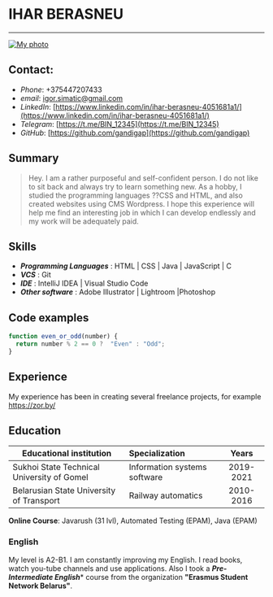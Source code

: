 # IHAR BERASNEU
---
[![My photo](https://i.yapx.ru/I2Z71.png)](https://nodesource.com/products/nsolid)
## Contact:
- _Phone_: +375447207433
- _email_: igor.simatic@gmail.com
- _LinkedIn_: [https://www.linkedin.com/in/ihar-berasneu-4051681a1/](https://www.linkedin.com/in/ihar-berasneu-4051681a1/)  
- _Telegram_:  [https://t.me/BIN_12345](https://t.me/BIN_12345)
- _GitHub_:  [https://github.com/gandigap](https://github.com/gandigap)
 

## Summary
> Hey. I am a rather purposeful and self-confident person. I do not like to sit back and always try to learn something new. As a hobby, I studied the programming languages ??CSS and HTML, and also created websites using CMS Wordpress. I hope this experience will help me find an interesting job in which I can develop endlessly and my work will be adequately paid.


## Skills
- ***Programming Languages*** : HTML | CSS | Java | JavaScript | C 
- ***VCS*** : Git
- ***IDE*** : IntelliJ IDEA | Visual Studio Code
- ***Other software*** : Adobe Illustrator | Lightroom |Photoshop


## Code examples
```javascript
function even_or_odd(number) {
  return number % 2 == 0 ?  "Even" : "Odd";
}
```
## Experience

My experience has been in creating several freelance projects, for example https://zor.by/

## Education

| Educational institution                     | Specialization                |          Years  |
|---------------------------------------------|:------------------------------|:---------------:|
| Sukhoi State Technical University of Gomel  | Information systems software  | 2019-2021       |
| Belarusian State University of Transport    | Railway automatics            | 2010-2016       | 

__Online Course__: Javarush (31 lvl), Automated Testing (EPAM), Java (EPAM)


### English
My level is A2-B1. I am constantly improving my English. I read books, watch you-tube channels and use applications. Also I took a ***Pre-Intermediate English**** course from the organization __"Erasmus Student Network Belarus"__.
